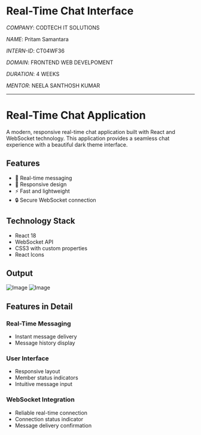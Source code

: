 # Real-Time Chat Interface

_COMPANY_: CODTECH IT SOLUTIONS

_NAME_: Pritam Samantara

_INTERN-ID_: CT04WF36

_DOMAIN_: FRONTEND WEB DEVELPOMENT

_DURATION_: 4 WEEKS

_MENTOR_: NEELA SANTHOSH KUMAR

---

# Real-Time Chat Application
A modern, responsive real-time chat application built with React and WebSocket technology. This application provides a seamless chat experience with a beautiful dark theme interface.

## Features
- 🚀 Real-time messaging
- 📱 Responsive design
- ⚡ Fast and lightweight
- 🔒 Secure WebSocket connection

## Technology Stack
- React 18
- WebSocket API
- CSS3 with custom properties
- React Icons


## Output
![Image](https://github.com/user-attachments/assets/470ecedd-4d5a-4233-9609-0244e5875e84)
![Image](https://github.com/user-attachments/assets/c6a654d2-9d89-47b2-84ac-bcf8def15a13)

## Features in Detail

### Real-Time Messaging
- Instant message delivery
- Message history display

### User Interface
- Responsive layout
- Member status indicators
- Intuitive message input

### WebSocket Integration
- Reliable real-time connection
- Connection status indicator
- Message delivery confirmation


